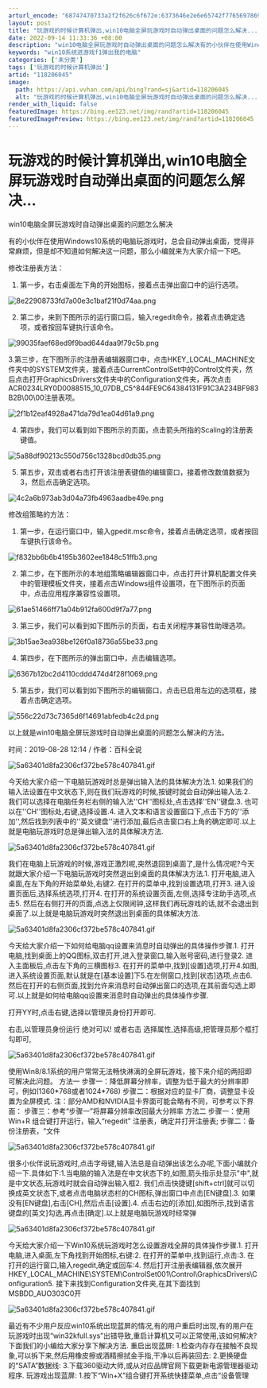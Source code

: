 ```yaml
---
arturl_encode: "68747470733a2f2f626c6f672e:6373646e2e6e65742f77656978696e5f34323133363336352f:61727469636c652f64657461696c732f313138323036303435"
layout: post
title: "玩游戏的时候计算机弹出,win10电脑全屏玩游戏时自动弹出桌面的问题怎么解决..."
date: 2022-09-14 11:33:36 +08:00
description: "win10电脑全屏玩游戏时自动弹出桌面的问题怎么解决有的小伙伴在使用Windows10系统的电脑玩游"
keywords: "win10系统进游戏f1弹出我的电脑"
categories: ['未分类']
tags: ['玩游戏的时候计算机弹出']
artid: "118206045"
image:
  path: https://api.vvhan.com/api/bing?rand=sj&artid=118206045
  alt: "玩游戏的时候计算机弹出,win10电脑全屏玩游戏时自动弹出桌面的问题怎么解决..."
render_with_liquid: false
featuredImage: https://bing.ee123.net/img/rand?artid=118206045
featuredImagePreview: https://bing.ee123.net/img/rand?artid=118206045
---
```


# 玩游戏的时候计算机弹出,win10电脑全屏玩游戏时自动弹出桌面的问题怎么解决...

win10电脑全屏玩游戏时自动弹出桌面的问题怎么解决

有的小伙伴在使用Windows10系统的电脑玩游戏时，总会自动弹出桌面，觉得非常麻烦，但是却不知道如何解决这一问题，那么小编就来为大家介绍一下吧。

修改注册表方法：

1. 第一步，右击桌面左下角的开始图标，接着点击弹出窗口中的运行选项。

![8e22908733fd7a00e3c1baf21f0d74aa.png](https://i-blog.csdnimg.cn/blog_migrate/f79e78f420de83d029cdc5557040ab80.jpeg)

2. 第二步，来到下图所示的运行窗口后，输入regedit命令，接着点击确定选项，或者按回车键执行该命令。

![99035faef68ed9f9bad644daa9f79c5b.png](https://i-blog.csdnimg.cn/blog_migrate/5bbd0b2a50fe2e3ab9556a19aaafb6bd.jpeg)

3.第三步，在下图所示的注册表编辑器窗口中，点击HKEY_LOCAL_MACHINE文件夹中的SYSTEM文件夹，接着点击CurrentControlSet中的Control文件夹，然后点击打开GraphicsDrivers文件夹中的Configuration文件夹，再次点击ACR0234LRY0D0088515_10_07DB_C5^844FE9C64384131F91C3A234BF983B2B\00\00注册表项。

![2f1b12eaf4928a471da79d1ea04d61a9.png](https://i-blog.csdnimg.cn/blog_migrate/50bcb16eeb1b66806f13b57430691686.jpeg)

4. 第四步，我们可以看到如下图所示的页面，点击箭头所指的Scaling的注册表键值。

![5a88df90213c550d756c1328bcd0db35.png](https://i-blog.csdnimg.cn/blog_migrate/06aa924de4762e6d9ff17d1732577d2e.jpeg)

5. 第五步，双击或者右击打开该注册表键值的编辑窗口，接着修改数值数据为3，然后点击确定选项。

![4c2a6b973ab3d04a73fb4963aadbe49e.png](https://i-blog.csdnimg.cn/blog_migrate/71260fd3195412d235d10e2aad771c52.jpeg)

修改组策略的方法：

1. 第一步，在运行窗口中，输入gpedit.msc命令，接着点击确定选项，或者按回车键执行该命令。

![f832bb6b6b4195b3602ee1848c51ffb3.png](https://i-blog.csdnimg.cn/blog_migrate/03746d2fc964eb9d39f695ffc50eb2d6.jpeg)

2. 第二步，在下图所示的本地组策略编辑器窗口中，点击打开计算机配置文件夹中的管理模板文件夹，接着点击Windows组件设置项，在下图所示的页面中，点击应用程序兼容性设置项。

![61ae51466ff71a04b912fa600d9f7a77.png](https://i-blog.csdnimg.cn/blog_migrate/4f55c9a785141cc8d9cc1b6be3b6401f.jpeg)

3. 第三步，我们可以看到如下图所示的页面，右击关闭程序兼容性助理选项。

![3b15ae3ea938be126f0a18736a55be33.png](https://i-blog.csdnimg.cn/blog_migrate/3806a616421ae0a24a456d7638a60f15.jpeg)

4. 第四步，在下图所示的弹出窗口中，点击编辑选项。

![6367b12bc2d4110cddd474d4f28f1069.png](https://i-blog.csdnimg.cn/blog_migrate/e731db1957c5567daa089149f8ceb49e.jpeg)

5. 第五步，我们可以看到如下图所示的编辑窗口，点击已启用左边的选项框，接着点击确定选项。

![556c22d73c7365d6f14691abfedb4c2d.png](https://i-blog.csdnimg.cn/blog_migrate/9066ec27438accfffa92fae2798e8b8b.jpeg)

以上就是win10电脑全屏玩游戏时自动弹出桌面的问题怎么解决的方法。

时间：2019-08-28 12:14 / 作者：百科全说

![5a63401d8fa2306cf372be578c407841.gif](https://i-blog.csdnimg.cn/blog_migrate/be94033235bf793695b979c4bc0207b4.gif)

今天给大家介绍一下电脑玩游戏时总是弹出输入法的具体解决方法.1. 如果我们的输入法设置在中文状态下,则在我们玩游戏的时候,按键时就会自动弹出输入法.2. 我们可以选择在电脑任务栏右侧的输入法''CH''图标处,点击选择''EN''键盘.3. 也可以在''CH''图标处,右键,选择设置.4. 进入文本和语言设置窗口下,点击下方的''添加'',然后找到列表中的''英文键盘''进行添加,最后点击窗口右上角的确定即可.以上就是电脑玩游戏时总是弹出输入法的具体解决方法.

![5a63401d8fa2306cf372be578c407841.gif](https://i-blog.csdnimg.cn/blog_migrate/be94033235bf793695b979c4bc0207b4.gif)

我们在电脑上玩游戏的时候,游戏正激烈呢,突然退回到桌面了,是什么情况呢?今天就跟大家介绍一下电脑玩游戏时突然退出到桌面的具体解决方法.1. 打开电脑,进入桌面,在左下角的开始菜单处,右键2. 在打开的菜单中,找到设置选项,打开3. 进入设置页面后,选择系统选项,打开4. 在打开的系统设置页面,左侧,选择专注助手选项,点击5. 然后在右侧打开的页面,点选上仅限闹钟,这样我们再玩游戏的话,就不会退出到桌面了.以上就是电脑玩游戏时突然退出到桌面的具体解决方法.

![5a63401d8fa2306cf372be578c407841.gif](https://i-blog.csdnimg.cn/blog_migrate/be94033235bf793695b979c4bc0207b4.gif)

今天给大家介绍一下如何给电脑qq设置来消息时自动弹出的具体操作步骤.1. 打开电脑,找到桌面上的QQ图标,双击打开,进入登录窗口,输入账号密码,进行登录2. 进入主面板后,点击左下角的三横图标3. 在打开的菜单中,找到[设置]选项,打开4.如图,进入系统设置页面,默认就是在[基本设置]下5.在左侧窗口,找到[状态]选项,点击6.然后在打开的右侧页面,找到允许来消息时自动弹出窗口的选项,在其前面勾选上即可.以上就是如何给电脑qq设置来消息时自动弹出的具体操作步骤.

打开YY时,点击右键,选择以管理员身份打开即可.

右击,以管理员身份运行 绝对可以! 或者右击 选择属性,选择高级,把管理员那个框打勾即可,

![5a63401d8fa2306cf372be578c407841.gif](https://i-blog.csdnimg.cn/blog_migrate/be94033235bf793695b979c4bc0207b4.gif)

使用Win8/8.1系统的用户常常无法畅快淋漓的全屏玩游戏，接下来介绍的两招即可解决此问题。 方法一 步骤一：降低屏幕分辨率，调整为低于最大的分辨率即可，例如(1360\*768或者1024\*768) 步骤二：根据对应的显卡厂商，调整显卡设置为全屏模式. 注：部分AMD和NVIDIA显卡界面可能会略有不同，可参考以下界面： 步骤三：参考“步骤一”将屏幕分辨率改回最大分辨率 方法二 步骤一：使用Win+R 组合键打开运行，输入“regedit” 注册表，确定并打开注册表; 步骤二：备份注册表，“文件

![5a63401d8fa2306cf372be578c407841.gif](https://i-blog.csdnimg.cn/blog_migrate/be94033235bf793695b979c4bc0207b4.gif)

很多小伙伴说玩游戏时,点击字母键,输入法总是自动弹出该怎么办呢,下面小编就介绍一下.具体如下:1.当电脑的输入法是在中文状态下的,如图,箭头指示处显示"中",就是中文状态,玩游戏时就会自动弹出输入框2. 我们点击快捷键[shift+ctrl]就可以切换成英文状态下,或者点击电脑状态栏的CH图标,弹出窗口中点击[EN键盘].3. 如果没有[EN键盘],右击[CH],然后点击[设置].4. 点击右边的[添加],如图所示,找到语言键盘的[英文]勾选,再点击[确定].以上就是电脑玩游戏时经常弹

![5a63401d8fa2306cf372be578c407841.gif](https://i-blog.csdnimg.cn/blog_migrate/be94033235bf793695b979c4bc0207b4.gif)

今天给大家介绍一下Win10系统玩游戏时怎么设置游戏全屏的具体操作步骤.1. 打开电脑,进入桌面,左下角找到开始图标,右键:2. 在打开的菜单中,找到运行,点击:3. 在打开的运行窗口,输入regedit,确定或回车:4. 然后打开注册表编辑器,依次展开HKEY_LOCAL_MACHINE\SYSTEM\ControlSet001\Control\GraphicsDrivers\Configuration5. 接下来找到Configuration文件夹,在其下面找到MSBDD_AUO303C0开

![5a63401d8fa2306cf372be578c407841.gif](https://i-blog.csdnimg.cn/blog_migrate/be94033235bf793695b979c4bc0207b4.gif)

最近有不少用户反应win10系统出现蓝屏的情况,有的用户重启时出现,有的用户在玩游戏时出现“win32kfull.sys”出错导致,重启计算机又可以正常使用,该如何解决?下面我们的小编给大家分享下解决方法. 重启出现蓝屏: 1.检查内存存在接触不良现象,可以拆下来,然后用橡皮擦或酒精擦拭金手指,干净以后再装回去: 2.更换硬盘的“SATA”数据线: 3.下载360驱动大师,或从对应品牌官网下载更新电源管理器驱动程序. 玩游戏出现蓝屏: 1.按下“Win+X”组合键打开系统快捷菜单,点击“设备管理